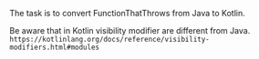 The task is to convert FunctionThatThrows from Java to Kotlin.

Be aware that in Kotlin visibility modifier are different from Java.
`https://kotlinlang.org/docs/reference/visibility-modifiers.html#modules`